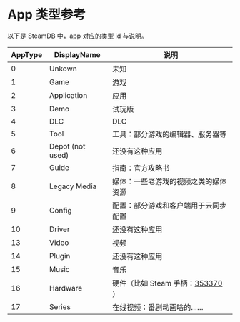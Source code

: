 # App 类型参考

以下是 SteamDB 中，app 对应的类型 id 与说明。

| AppType | DisplayName      | 说明                                                         |
| ------- | ---------------- | ------------------------------------------------------------ |
| 0       | Unkown           | 未知                                                         |
| 1       | Game             | 游戏                                                         |
| 2       | Application      | 应用                                                         |
| 3       | Demo             | 试玩版                                                       |
| 4       | DLC              | DLC                                                          |
| 5       | Tool             | 工具：部分游戏的编辑器、服务器等                             |
| 6       | Depot (not used) | 还没有这种应用                                               |
| 7       | Guide            | 指南：官方攻略书                                             |
| 8       | Legacy Media     | 媒体：一些老游戏的视频之类的媒体资源                         |
| 9       | Config           | 配置：部分游戏和客户端用于云同步配置                         |
| 10      | Driver           | 还没有这种应用                                               |
| 13      | Video            | 视频                                                         |
| 14      | Plugin           | 还没有这种应用                                               |
| 15      | Music            | 音乐                                                         |
| 16      | Hardware         | 硬件（比如 Steam 手柄：[353370](https://steamdb.info/app/353370/) ） |
| 17      | Series           | 在线视频：番剧动画啥的……                                     |

